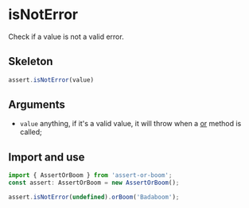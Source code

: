 # isNotError

Check if a value is not a valid error.

## Skeleton

```ts
assert.isNotError(value)
```

## Arguments

- `value` anything, if it's a valid value, it will throw when a [or](../or.md) method is called;

## Import and use

```ts
import { AssertOrBoom } from 'assert-or-boom';
const assert: AssertOrBoom = new AssertOrBoom();

assert.isNotError(undefined).orBoom('Badaboom');
```
